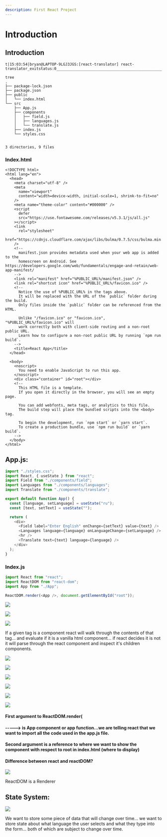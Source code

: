 ```yaml
---
description: First React Project
---
```


# Introduction

## Introduction

```text
t|15:03:54|bryan@LAPTOP-9LGJ3JGS:[react-translator] react-translator_exitstatus:0__________________________________________________________o>

tree 
.
├── package-lock.json
├── package.json
├── public
│   └── index.html
└── src
    ├── App.js
    ├── components
    │   ├── field.js
    │   ├── languages.js
    │   └── translate.js
    ├── index.js
    └── styles.css


3 directories, 9 files
```

### Index.html

```markup
<!DOCTYPE html>
<html lang="en">
  <head>
    <meta charset="utf-8" />
    <meta
      name="viewport"
      content="width=device-width, initial-scale=1, shrink-to-fit=no"
    />
    <meta name="theme-color" content="#000000" />
    <script
      defer
      src="https://use.fontawesome.com/releases/v5.3.1/js/all.js"
    ></script>
    <link
      rel="stylesheet"
      href="https://cdnjs.cloudflare.com/ajax/libs/bulma/0.7.5/css/bulma.min.css"
    />
    <!--
      manifest.json provides metadata used when your web app is added to the
      homescreen on Android. See https://developers.google.com/web/fundamentals/engage-and-retain/web-app-manifest/
    -->
    <link rel="manifest" href="%PUBLIC_URL%/manifest.json" />
    <link rel="shortcut icon" href="%PUBLIC_URL%/favicon.ico" />
    <!--
      Notice the use of %PUBLIC_URL% in the tags above.
      It will be replaced with the URL of the `public` folder during the build.
      Only files inside the `public` folder can be referenced from the HTML.

      Unlike "/favicon.ico" or "favicon.ico", "%PUBLIC_URL%/favicon.ico" will
      work correctly both with client-side routing and a non-root public URL.
      Learn how to configure a non-root public URL by running `npm run build`.
    -->
    <title>React App</title>
  </head>

  <body>
    <noscript>
      You need to enable JavaScript to run this app.
    </noscript>
    <div class="container" id="root"></div>
    <!--
      This HTML file is a template.
      If you open it directly in the browser, you will see an empty page.

      You can add webfonts, meta tags, or analytics to this file.
      The build step will place the bundled scripts into the <body> tag.

      To begin the development, run `npm start` or `yarn start`.
      To create a production bundle, use `npm run build` or `yarn build`.
    -->
  </body>
</html>
```

## App.js:

```javascript
import "./styles.css";
import React, { useState } from "react";
import Field from "./components/field";
import Languages from "./components/languages";
import Translate from "./components/translate";

export default function App() {
  const [language, setLanguage] = useState("ru");
  const [text, setText] = useState("");

  return (
    <div>
      <Field label="Enter English" onChange={setText} value={text} />
      <Languages language={language} onLanguageChange={setLanguage} />
      <hr />
      <Translate text={text} language={language} />
    </div>
  );
}
```

### Index.js

```javascript
import React from "react";
import ReactDOM from "react-dom";
import App from "./App";

ReactDOM.render(<App />, document.getElementById("root"));


```





![](.gitbook/assets/image%20%284%29.png)



![](.gitbook/assets/image%20%282%29.png)

![](.gitbook/assets/react1.png)





If a given tag is a component react will walk through the contents of that tag... and evaluate if it is a vanilla html component... if react decides it is not it will parse through the react component and inspect it's children components.

![](.gitbook/assets/image%20%287%29.png)

![](.gitbook/assets/image%20%283%29.png)

![](.gitbook/assets/image%20%286%29.png)

![](.gitbook/assets/image.png)

![](.gitbook/assets/image%20%288%29.png)

![](.gitbook/assets/image%20%289%29.png)

#### First argument to ReactDOM.render\(

#### -----&gt; is App component or app function...we are telling react that we want to import all the code used in the app.js file.

#### Second argument is a reference to where we want to show the component with respect to root in index.html \(where to display\)

#### Difference between react and reactDOM?

![](.gitbook/assets/image%20%2811%29.png)

ReactDOM is a Renderer



## State System:



![](.gitbook/assets/image%20%2810%29.png)

We want to store some piece of data that will change over time... we want to store state about what language the user selects and what they type into the form... both of which are subject to change over time.























































